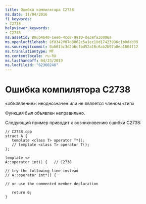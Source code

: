 ```yaml
---
title: Ошибка компилятора C2738
ms.date: 11/04/2016
f1_keywords:
- C2738
helpviewer_keywords:
- C2738
ms.assetid: 896b4640-1ee0-4cd8-9910-de3efa30006a
ms.openlocfilehash: 8f8342f07d8062c5a1ec18d17423996c1b0dab39
ms.sourcegitcommit: 0ab61bc3d2b6cfbd52a16c6ab2b97a8ea1864f12
ms.translationtype: MT
ms.contentlocale: ru-RU
ms.lasthandoff: 04/23/2019
ms.locfileid: "62360246"
---
```

# <a name="compiler-error-c2738"></a>Ошибка компилятора C2738

«объявление»: неоднозначен или не является членом «тип»

Функция был объявлен неправильно.

Следующий пример приводит к возникновению ошибки C2738:

```
// C2738.cpp
struct A {
   template <class T> operator T*();
   // template <class T> operator T();
};

template <>
A::operator int() {   // C2738

// try the following line instead
// A::operator int*() {

// or use the commented member declaration

   return 0;
}
```